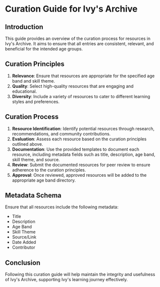 # Curation Guide for Ivy's Archive

## Introduction
This guide provides an overview of the curation process for resources in Ivy's Archive. It aims to ensure that all entries are consistent, relevant, and beneficial for the intended age groups.

## Curation Principles
1. **Relevance**: Ensure that resources are appropriate for the specified age band and skill theme.
2. **Quality**: Select high-quality resources that are engaging and educational.
3. **Diversity**: Include a variety of resources to cater to different learning styles and preferences.

## Curation Process
1. **Resource Identification**: Identify potential resources through research, recommendations, and community contributions.
2. **Evaluation**: Assess each resource based on the curation principles outlined above.
3. **Documentation**: Use the provided templates to document each resource, including metadata fields such as title, description, age band, skill theme, and source.
4. **Review**: Submit the documented resources for peer review to ensure adherence to the curation principles.
5. **Approval**: Once reviewed, approved resources will be added to the appropriate age band directory.

## Metadata Schema
Ensure that all resources include the following metadata:
- Title
- Description
- Age Band
- Skill Theme
- Source/Link
- Date Added
- Contributor

## Conclusion
Following this curation guide will help maintain the integrity and usefulness of Ivy's Archive, supporting Ivy's learning journey effectively.